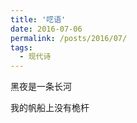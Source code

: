 ```yaml
---
title: '呓语'
date: 2016-07-06
permalink: /posts/2016/07/ 
tags:
  - 现代诗
---
```


黑夜是一条长河

我的帆船上没有桅杆



 